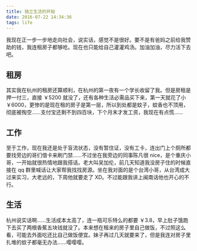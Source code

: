 ```yaml
---
title: 独立生活的开始
date: 2016-07-22 14:34:36
tags: life
---
```

我现在正一步一步地走向社会，说实话，感觉不是很好。要不是有爸妈之前给我赞助的钱，我连租房子都够呛。现在也只能给自己灌灌鸡汤。加油加油，尽力活下去吧。
<!--more-->
## 租房
其实我在杭州的租房还算顺利，在杭州的第一夜有一个学长收留了我。但是房租是押一付三，直接 ￥5200 就没了，还有各种生活必需品买下来，第一天就花了小 ￥6000，更惨的是现在租的房子是第一层，所以到处都是蚊子，蚊香也不顶用，彻底被掏空……支付宝还剩不到四百块，下个月末才发工资，我现在有点慌……
## 工作
至于工作，现在我还是处于盲流状态，没有暂住证，没有工卡，连出门上个厕所都要找旁边的哥们借卡来刷门禁……不过坐在我旁边的同事陈凡很 nice，是个重庆小哥，一开始就很热情地跟我搭话。老大叫吴加伦，前几天知道我没房子住的时候直接在 qq 群里喊话让大家帮我找找房源。坐在我对面的是个台湾小哥，从台湾成大过来实习，大老远的，下周他就要走了 XD。不过能跟我讲上闽南话他也开心的不行。
## 生活
杭州说实话啊……生活成本太高了，连一瓶可乐特么的都要 ￥3.8，早上肚子饿跑下去买了两根香蕉五块钱就没了。本来想在租来的房子里自己做饭，不过照这么看，可能去外面吃还比自己做饭便宜。妹子再过几天就要来了，但是我连对房子里扎堆的蚊子都毫无办法……嘤嘤嘤。
